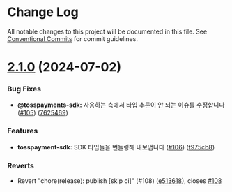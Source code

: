 # Change Log

All notable changes to this project will be documented in this file.
See [Conventional Commits](https://conventionalcommits.org) for commit guidelines.

# [2.1.0](https://github.com/tosspayments/browser-sdk/compare/@tosspayments/tosspayments-sdk@2.0.0...@tosspayments/tosspayments-sdk@2.1.0) (2024-07-02)


### Bug Fixes

* **@tosspayments-sdk:** 사용하는 측에서 타입 추론이 안 되는 이슈를 수정합니다 ([#105](https://github.com/tosspayments/browser-sdk/issues/105)) ([7625469](https://github.com/tosspayments/browser-sdk/commit/762546989c7f39b83d5344349f60dbb8be2339e5))


### Features

* **tosspayment-sdk:** SDK 타입들을 번들링해 내보냅니다 ([#106](https://github.com/tosspayments/browser-sdk/issues/106)) ([f975cb8](https://github.com/tosspayments/browser-sdk/commit/f975cb889dcc2f9cdda31c78ac5eff2fa48b5279))


### Reverts

* Revert "chore(release): publish [skip ci]" (#108) ([e513618](https://github.com/tosspayments/browser-sdk/commit/e513618478149495a586518318565201461fc74e)), closes [#108](https://github.com/tosspayments/browser-sdk/issues/108)
